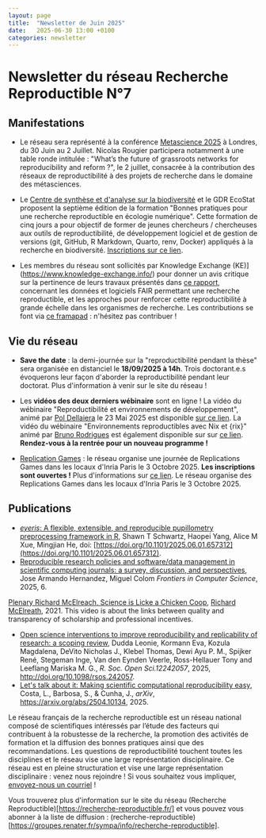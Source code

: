 ```yaml
---
layout: page
title:  "Newsletter de Juin 2025"
date:   2025-06-30 13:00 +0100
categories: newsletter
---
```


# Newsletter du réseau Recherche Reproductible N°7

## Manifestations

* Le réseau sera représenté à la conférence [Metascience 2025](https://metascience.info/) à Londres, du 30 Juin au 2 Juillet.
Nicolas Rougier participera notamment à une table ronde intitulée : "What’s the future of grassroots networks for reproducibility and reform ?",
le 2 juillet, consacrée à la contribution des réseaux de reproductibilité à des projets de recherche dans le domaine des métasciences.

* Le [Centre de synthèse et d'analyse sur la biodiversité](https://www.fondationbiodiversite.fr/la-fondation/le-cesab/) et le GDR EcoStat proposent la septième édition
  de la formation "Bonnes pratiques pour une recherche reproductible en écologie numérique".
Cette formation de cinq jours a pour objectif de former de jeunes chercheurs / chercheuses aux outils de reproductibilité,
de développement logiciel et de gestion de versions (git, GitHub, R Markdown, Quarto, renv, Docker)
appliqués à la recherche en biodiversité. [Inscriptions sur ce lien](https://www.fondationbiodiversite.fr/evenement/frb-cesab-bonnes-pratiques-pour-une-recherche-reproductible-en-ecologie-numerique-2025).

* Les membres du réseau sont sollicités par Knowledge Exchange (KE)](https://www.knowledge-exchange.info/) pour donner un avis critique sur la pertinence de leurs travaux présentés dans [ce rapport](https://www.knowledge-exchange.info), concernant les données et logiciels FAIR permettant une recherche reproductible, et les approches pour renforcer cette reproductibilité à grande échelle dans les organismes de recherche. Les contributions se font via [ce framapad](https://mypads2.framapad.org/mypads/?/mypads/group/knowledge-exchange-rk3cup96o/pad/view/retours-communaute-frrr-pk3cyp93p) : n'hésitez pas contribuer !


## Vie du réseau
* **Save the date** : la demi-journée sur la "reproductibilité pendant la thèse" sera organisée en distanciel le **18/09/2025 à 14h**.
  Trois doctorant.e.s évoquerons leur façon d'aborder la reproductibilité pendant leur doctorat. Plus d'information à venir sur le site du réseau !

*  Les **vidéos des deux derniers wébinaire** sont en ligne ! La vidéo du wébinaire "Reproductibilité et environnements de
  développement", animé par [Pol Dellaiera](https://not-a-number.io/) le 23 Mai 2025
  est disponible [sur ce lien](https://www.recherche-reproductible.fr/past-webinaires/2025/05/23/Env_Logiciels.html).
La vidéo du wébinaire "Environnements reproductibles avec Nix et {rix}" animé par [Bruno Rodrigues](https://brodrigues.co/) est également disponible sur
 sur [ce lien](https://www.recherche-reproductible.fr/past-webinaires/2025/06/13/Nix-Rix.html). **Rendez-vous à la rentrée pour un nouveau programme !**

* [Replication Games](https://i4replication.org/blog%20Games.html) :
  le réseau organise une journée de Replications Games dans les locaux d'Inria Paris  le 3 Octobre 2025.
   **Les inscriptions sont ouvertes !** Plus d'informations sur [ce lien](https://www.surveymonkey.ca/r/Replication_Games_Paris_2025).
  Le réseau organise des Replications Games dans les locaux d'Inria Paris  le 3 Octobre 2025.


## Publications

* [*eyeris*: A flexible, extensible, and reproducible pupillometry
preprocessing framework in R](https://www.biorxiv.org/content/10.1101/2025.06.01.657312v1?rss=1), Shawn T Schwartz, Haopei Yang, Alice M Xue, Mingjian He, doi: [https://doi.org/10.1101/2025.06.01.657312](https://doi.org/10.1101/2025.06.01.657312).
* [Reproducible research policies and software/data management in scientific computing journals: a survey, discussion, and perspectives](https://hal.science/hal-04925959v1), Jose Armando Hernandez, Miguel Colom *Frontiers in Computer Science*, 2025, 6.


[Plenary Richard McElreach, Science is Licke a Chicken Coop](https://www.youtube.com/watch?v=d8LqFO1dk-w),
      [Richard McElreath](https://www.youtube.com/@rmcelreath), 2021.
      This video is about the links between quality and transparency of scholarship and professional incentives.
* [Open science interventions to
    improve reproducibility and replicability of research: a scoping review](https://royalsocietypublishing.org/doi/10.1098/rsos.242057), Dudda Leonie, Kormann Eva, Kozula Magdalena, DeVito Nicholas J., Klebel Thomas, Dewi Ayu P. M., Spijker René, Stegeman Inge,
      Van den Eynden Veerle, Ross-Hellauer Tony and Leeflang Mariska M. G.,  *R. Soc. Open Sci.12242057*, 2025,
http://doi.org/10.1098/rsos.242057.
* [Let's talk about it: Making scientific computational reproducibility easy](https://arxiv.org/abs/2504.10134),
  Costa, L., Barbosa, S., & Cunha, J., <i>arXiv</i>, https://arxiv.org/abs/2504.10134, 2025.


Le réseau français de la recherche reproductible est un réseau national composé de scientifiques intéressés par l’étude des facteurs qui contribuent à la robustesse de la recherche, la promotion des activités de formation et la diffusion des bonnes pratiques ainsi que des recommandations. Les questions de reproductibilité touchent toutes les disciplines et le réseau vise une large représentation disciplinaire. Ce réseau est en pleine structuration et vise une large représentation disciplinaire : venez nous rejoindre ! Si vous souhaitez vous impliquer, [envoyez-nous un courriel](mailto:contact@recherche-reproductible.fr) !

Vous trouverez plus d'information sur le site du réseau (Recherche Reproductible)[https://recherche-reproductible.fr/] et vous pouvez vous abonner à la liste de diffusion : (recherche-reproductible)[https://groupes.renater.fr/sympa/info/recherche-reproductible].
